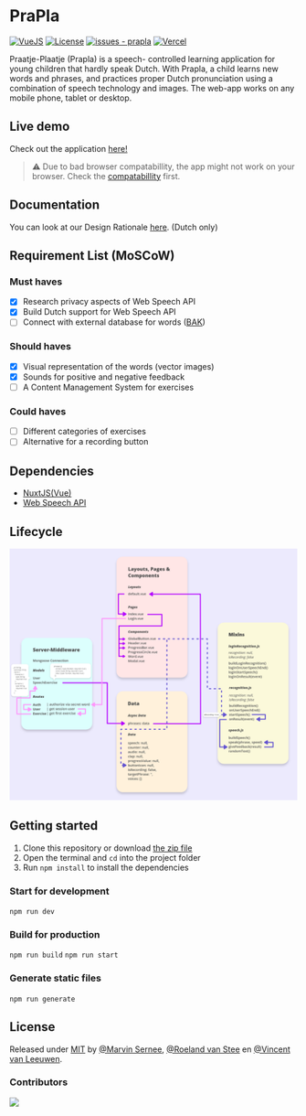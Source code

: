 # PraPla
[![VueJS](https://img.shields.io/badge/Vue.js-35495e.svg?logo=vue.js&logoColor=4FC08D&style=for-the-badge)](https://vuejs.org/)
[![License](https://img.shields.io/badge/License-MIT-blue?style=for-the-badge)](#license)
[![issues - prapla](https://img.shields.io/github/issues/MarvinMichel/prapla?style=for-the-badge)](https://github.com/MarvinMichel/prapla/issues)
[![Vercel](https://therealsujitk-vercel-badge.vercel.app/?app=prapla&style=for-the-badge)](https://prapla.vercel.app/)

Praatje-Plaatje (Prapla) is a speech- controlled learning application for young children that hardly speak Dutch. With Prapla, a child learns new words and phrases, and practices proper Dutch pronunciation using a combination of speech technology and images. The web-app works on any mobile phone, tablet or desktop.

## Live demo
Check out the application [here!](https://prapla.vercel.app/)

> ⚠️ Due to bad browser compatabillity, the app might not work on your browser. Check the [compatabillity](https://caniuse.com/?search=web%20speech%20api) first.

## Documentation
You can look at our Design Rationale [here](https://github.com/MarvinMichel/prapla/wiki). (Dutch only)

## Requirement List (MoSCoW)
### Must haves
- [x] Research privacy aspects of Web Speech API
- [x] Build Dutch support for Web Speech API
- [ ] Connect with external database for words ([BAK](https://firebasestorage.googleapis.com/v0/b/gitbook-28427.appspot.com/o/assets%2F-M_p4V46StBPnyvvNBnN%2F-M_tYEYRZ0suAyLWPQUR%2F-M_tYV_IezP-m0Mw3ikE%2FBAK%20groep%201.xlsx?alt=media&token=7a24d3d8-6310-4b33-9f10-90f2b338c88f))

### Should haves
- [x] Visual representation of the words (vector images)
- [x] Sounds for positive and negative feedback
- [ ] A Content Management System for exercises

### Could haves
- [ ] Different categories of exercises
- [ ] Alternative for a recording button

## Dependencies
- [NuxtJS(Vue)](https://nuxtjs.org/)
- [Web Speech API](https://developer.mozilla.org/en-US/docs/Web/API/Web_Speech_API)

## Lifecycle

![Data Lifecycle](https://github.com/MarvinMichel/prapla/blob/main/gitimages/lifecycle.png?raw=true)

## Getting started
1. Clone this repository or download [the zip file](https://github.com/MarvinMichel/prapla/archive/refs/heads/main.zip)
2. Open the terminal and `cd` into the project folder
3. Run `npm install` to install the dependencies

### Start for development
`npm run dev`

### Build for production
`npm run build`
`npm run start`

### Generate static files
`npm run generate`

## License
Released under [MIT](/LICENSE) by [@Marvin Sernee](https://github.com/MarvinMichel), [@Roeland van Stee](https://github.com/roelandvs) en [@Vincent van Leeuwen](https://github.com/Vincentvanleeuwen).

### Contributors
<a href="https://github.com/MarvinMichel/prapla/graphs/contributors"><img src="https://contrib.rocks/image?repo=MarvinMichel/prapla" width="100" /></a>
